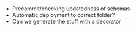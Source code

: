#
- Precommit/checking updatedness of schemas
- Automatic deployment to correct folder?
- Can we generate the stuff with a decorator
